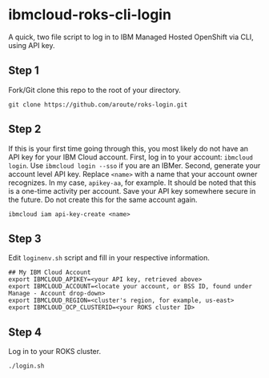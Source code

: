 # ibmcloud-roks-cli-login
A quick, two file script to log in to IBM Managed Hosted OpenShift via CLI, using API key.

## Step 1
Fork/Git clone this repo to the root of your directory.
```shell
git clone https://github.com/aroute/roks-login.git
```
## Step 2
If this is your first time going through this, you most likely do not have an API key for your IBM Cloud account. First, log in to your account: `ibmcloud login`. Use `ibmcloud login --sso` if you are an IBMer. Second, generate your account level API key. Replace `<name>` with a name that your account owner recognizes. In my case, `apikey-aa`, for example. It should be noted that this is a one-time activity per account. Save your API key somewhere secure in the future. Do not create this for the same account again.
```shell
ibmcloud iam api-key-create <name>
```
## Step 3
Edit `loginenv.sh` script and fill in your respective information.
```console
## My IBM Cloud Account
export IBMCLOUD_APIKEY=<your API key, retrieved above>
export IBMCLOUD_ACCOUNT=<locate your account, or BSS ID, found under Manage - Account drop-down>
export IBMCLOUD_REGION=<cluster's region, for example, us-east>
export IBMCLOUD_OCP_CLUSTERID=<your ROKS cluster ID>
```
## Step 4
Log in to your ROKS cluster.
```shell
./login.sh
```
